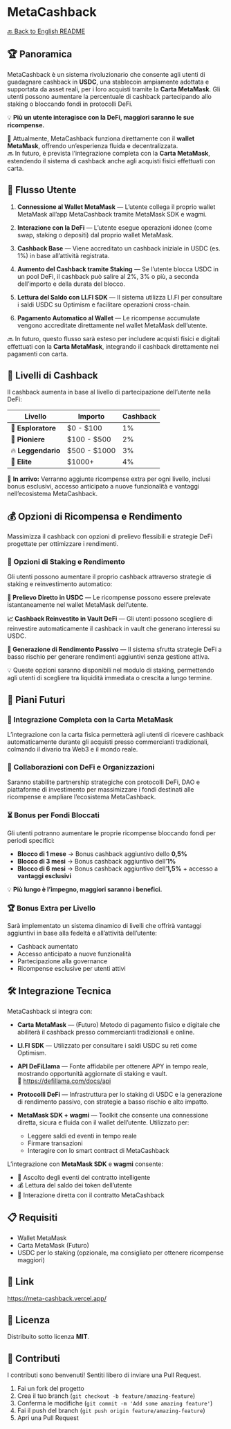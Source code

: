 # MetaCashback

[🔙 Back to English README](../README.md)

## 🏆 Panoramica
MetaCashback è un sistema rivoluzionario che consente agli utenti di guadagnare cashback in **USDC**, una stablecoin ampiamente adottata e supportata da asset reali, per i loro acquisti tramite la **Carta MetaMask**. Gli utenti possono aumentare la percentuale di cashback partecipando allo staking o bloccando fondi in protocolli DeFi.

💡 **Più un utente interagisce con la DeFi, maggiori saranno le sue ricompense.**

🔗 Attualmente, MetaCashback funziona direttamente con il **wallet MetaMask**, offrendo un’esperienza fluida e decentralizzata.  
🔜 In futuro, è prevista l’integrazione completa con la **Carta MetaMask**, estendendo il sistema di cashback anche agli acquisti fisici effettuati con carta.

## 🚀 Flusso Utente

1. **Connessione al Wallet MetaMask** — L’utente collega il proprio wallet MetaMask all’app MetaCashback tramite MetaMask SDK e wagmi.

2. **Interazione con la DeFi** — L’utente esegue operazioni idonee (come swap, staking o depositi) dal proprio wallet MetaMask.

3. **Cashback Base** — Viene accreditato un cashback iniziale in USDC (es. 1%) in base all’attività registrata.

4. **Aumento del Cashback tramite Staking** — Se l’utente blocca USDC in un pool DeFi, il cashback può salire al 2%, 3% o più, a seconda dell’importo e della durata del blocco.

5. **Lettura del Saldo con LI.FI SDK** — Il sistema utilizza LI.FI per consultare i saldi USDC su Optimism e facilitare operazioni cross-chain.

6. **Pagamento Automatico al Wallet** — Le ricompense accumulate vengono accreditate direttamente nel wallet MetaMask dell’utente.

🔜 In futuro, questo flusso sarà esteso per includere acquisti fisici e digitali effettuati con la **Carta MetaMask**, integrando il cashback direttamente nei pagamenti con carta.

## 🎯 Livelli di Cashback

Il cashback aumenta in base al livello di partecipazione dell’utente nella DeFi:

| Livello | Importo | Cashback |
|---------|---------|----------|
| 🔰 **Esploratore** | $0 - $100 | 1% |
| 🚀 **Pioniere** | $100 - $500 | 2% |
| 🔥 **Leggendario** | $500 - $1000 | 3% |
| 👑 **Elite** | $1000+ | 4% |

🎁 **In arrivo:** Verranno aggiunte ricompense extra per ogni livello, inclusi bonus esclusivi, accesso anticipato a nuove funzionalità e vantaggi nell’ecosistema MetaCashback.

## 💰 Opzioni di Ricompensa e Rendimento

Massimizza il cashback con opzioni di prelievo flessibili e strategie DeFi progettate per ottimizzare i rendimenti.

### 🔄 Opzioni di Staking e Rendimento

Gli utenti possono aumentare il proprio cashback attraverso strategie di staking e reinvestimento automatico:

**💸 Prelievo Diretto in USDC** — Le ricompense possono essere prelevate istantaneamente nel wallet MetaMask dell’utente.

**📈 Cashback Reinvestito in Vault DeFi** — Gli utenti possono scegliere di reinvestire automaticamente il cashback in vault che generano interessi su USDC.

**🛌 Generazione di Rendimento Passivo** — Il sistema sfrutta strategie DeFi a basso rischio per generare rendimenti aggiuntivi senza gestione attiva.

💡 Queste opzioni saranno disponibili nel modulo di staking, permettendo agli utenti di scegliere tra liquidità immediata o crescita a lungo termine.

## 🔮 Piani Futuri

### 🔗 Integrazione Completa con la Carta MetaMask
L’integrazione con la carta fisica permetterà agli utenti di ricevere cashback automaticamente durante gli acquisti presso commercianti tradizionali, colmando il divario tra Web3 e il mondo reale.

### 🤝 Collaborazioni con DeFi e Organizzazioni
Saranno stabilite partnership strategiche con protocolli DeFi, DAO e piattaforme di investimento per massimizzare i fondi destinati alle ricompense e ampliare l’ecosistema MetaCashback.

### ⏳ Bonus per Fondi Bloccati
Gli utenti potranno aumentare le proprie ricompense bloccando fondi per periodi specifici:

- **Blocco di 1 mese** → Bonus cashback aggiuntivo dello **0,5%**  
- **Blocco di 3 mesi** → Bonus cashback aggiuntivo dell’**1%**  
- **Blocco di 6 mesi** → Bonus cashback aggiuntivo dell’**1,5%** + accesso a **vantaggi esclusivi**

💡 **Più lungo è l’impegno, maggiori saranno i benefici.**

### 🏆 Bonus Extra per Livello
Sarà implementato un sistema dinamico di livelli che offrirà vantaggi aggiuntivi in base alla fedeltà e all’attività dell’utente:

- Cashback aumentato  
- Accesso anticipato a nuove funzionalità  
- Partecipazione alla governance  
- Ricompense esclusive per utenti attivi

## 🛠️ Integrazione Tecnica

MetaCashback si integra con:

- **Carta MetaMask** — (Futuro) Metodo di pagamento fisico e digitale che abiliterà il cashback presso commercianti tradizionali e online.

- **LI.FI SDK** — Utilizzato per consultare i saldi USDC su reti come Optimism.

- **API DeFiLlama** — Fonte affidabile per ottenere APY in tempo reale, mostrando opportunità aggiornate di staking e vault.  
  📎 https://defillama.com/docs/api

- **Protocolli DeFi** — Infrastruttura per lo staking di USDC e la generazione di rendimento passivo, con strategie a basso rischio e alto impatto.

- **MetaMask SDK + wagmi** — Toolkit che consente una connessione diretta, sicura e fluida con il wallet dell’utente. Utilizzato per:
  - Leggere saldi ed eventi in tempo reale  
  - Firmare transazioni  
  - Interagire con lo smart contract di MetaCashback

L’integrazione con **MetaMask SDK** e **wagmi** consente:

- 📡 Ascolto degli eventi del contratto intelligente  
- 💰 Lettura del saldo dei token dell’utente  
- 🤝 Interazione diretta con il contratto MetaCashback

## 📋 Requisiti

- Wallet MetaMask  
- Carta MetaMask (Futuro)  
- USDC per lo staking (opzionale, ma consigliato per ottenere ricompense maggiori)

## 🔗 Link

https://meta-cashback.vercel.app/

## 📄 Licenza

Distribuito sotto licenza **MIT**.

## 👥 Contributi

I contributi sono benvenuti! Sentiti libero di inviare una Pull Request.

1. Fai un fork del progetto  
2. Crea il tuo branch (`git checkout -b feature/amazing-feature`)  
3. Conferma le modifiche (`git commit -m 'Add some amazing feature'`)  
4. Fai il push del branch (`git push origin feature/amazing-feature`)  
5. Apri una Pull Request